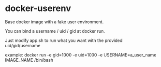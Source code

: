 # docker-userenv
Base docker image with a fake user environment. 


You can bind a username / uid / gid at docker run. 

Just modify app.sh to run what you want with the provided uid/gid/username

example: 
  docker run -e gid=1000 -e uid=1000 -e USERNAME=a_user_name IMAGE_NAME /bin/bash
  
